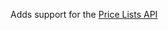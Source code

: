 
Adds support for the [Price Lists API](https://developer.bigcommerce.com/api-reference/catalog/pricelists-api)

